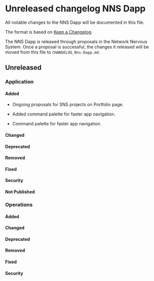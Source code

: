 # Unreleased changelog NNS Dapp

All notable changes to the NNS Dapp will be documented in this file.

The format is based on [Keep a Changelog](https://keepachangelog.com/en/1.0.0/).

The NNS Dapp is released through proposals in the Network Nervous System. Once a
proposal is successful, the changes it released will be moved from this file to
`CHANGELOG_Nns-Dapp.md`.

## Unreleased

### Application

#### Added

* Ongoing proposals for SNS projects on Portfolio page.
* Added command palette for faster app navigation.

* Command palette for faster app navigation.

#### Changed

#### Deprecated

#### Removed

#### Fixed

#### Security

#### Not Published

### Operations

#### Added

#### Changed

#### Deprecated

#### Removed

#### Fixed

#### Security
